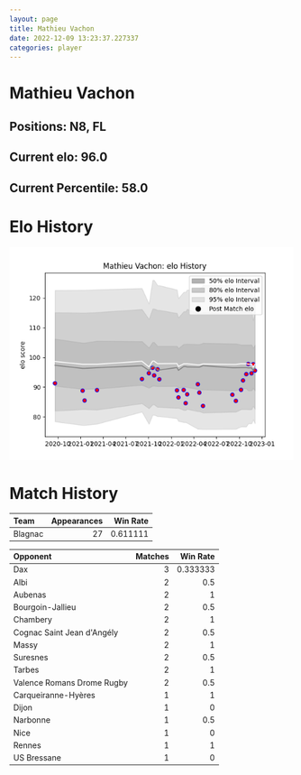 ```yaml
---  
layout: page  
title: Mathieu Vachon  
date: 2022-12-09 13:23:37.227337  
categories: player  
---
```

# Mathieu Vachon

## Positions: N8, FL

## Current elo: 96.0

## Current Percentile: 58.0

# Elo History


![elo history](history_MathieuVachon.png)
# Match History


| Team    |   Appearances |   Win Rate |
|:--------|--------------:|-----------:|
| Blagnac |            27 |   0.611111 |

| Opponent                   |   Matches |   Win Rate |
|:---------------------------|----------:|-----------:|
| Dax                        |         3 |   0.333333 |
| Albi                       |         2 |   0.5      |
| Aubenas                    |         2 |   1        |
| Bourgoin-Jallieu           |         2 |   0.5      |
| Chambery                   |         2 |   1        |
| Cognac Saint Jean d'Angély |         2 |   0.5      |
| Massy                      |         2 |   1        |
| Suresnes                   |         2 |   0.5      |
| Tarbes                     |         2 |   1        |
| Valence Romans Drome Rugby |         2 |   0.5      |
| Carqueiranne-Hyères        |         1 |   1        |
| Dijon                      |         1 |   0        |
| Narbonne                   |         1 |   0.5      |
| Nice                       |         1 |   0        |
| Rennes                     |         1 |   1        |
| US Bressane                |         1 |   0        |